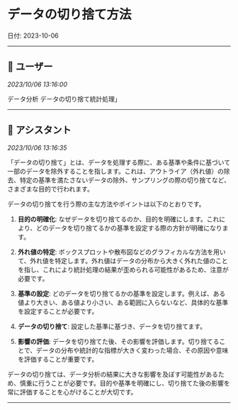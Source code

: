 # データの切り捨て方法

日付: 2023-10-06

---

## 👤 ユーザー
*2023/10/06 13:16:00*

データ分析 データの切り捨て統計処理」

---

## 🤖 アシスタント
*2023/10/06 13:16:35*

「データの切り捨て」とは、データを処理する際に、ある基準や条件に基づいて一部のデータを除外することを指します。これは、アウトライア（外れ値）の除去、特定の基準を満たさないデータの除外、サンプリングの際の切り捨てなど、さまざまな目的で行われます。

データの切り捨てを行う際の主な方法やポイントは以下のとおりです。

1. **目的の明確化**: なぜデータを切り捨てるのか、目的を明確にします。これにより、どのデータを切り捨てるかの基準を設定する際の方針が明確になります。

2. **外れ値の特定**: ボックスプロットや散布図などのグラフィカルな方法を用いて、外れ値を特定します。外れ値はデータの分布から大きく外れた値のことを指し、これにより統計処理の結果が歪められる可能性があるため、注意が必要です。

3. **基準の設定**: どのデータを切り捨てるかの基準を設定します。例えば、ある値より大きい、ある値より小さい、ある範囲に入らないなど、具体的な基準を設定することが必要です。

4. **データの切り捨て**: 設定した基準に基づき、データを切り捨てます。

5. **影響の評価**: データを切り捨てた後、その影響を評価します。切り捨てることで、データの分布や統計的な指標が大きく変わった場合、その原因や意味を評価することが重要です。

データの切り捨ては、データ分析の結果に大きな影響を及ぼす可能性があるため、慎重に行うことが必要です。目的や基準を明確にし、切り捨てた後の影響を常に評価することを心がけることが大切です。

---
